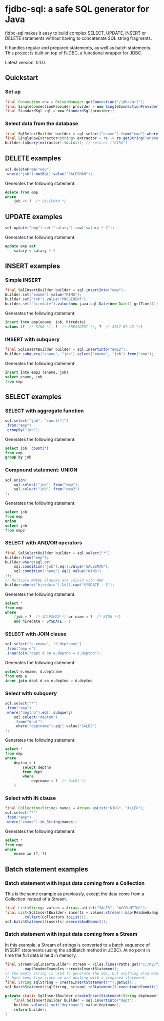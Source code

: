 # fjdbc-sql: a safe SQL generator for Java

fjdbc-sql makes it easy to build complex SELECT, UPDATE, INSERT or DELETE statements without having to concatenate SQL string fragments.

It handles regular and prepared statements, as well as batch statements.
This project is built on top of FJDBC, a functional wrapper for JDBC.

Latest version: 0.1.0.

## Quickstart

### Set up
```java
final Connection cnx = DriverManager.getConnection("/jdbc/url");
final SingleConnectionProvider provider = new SingleConnectionProvider(cnx);
final StandardSql sql = new StandardSql(provider);

```

### Select data from the database
```java
final SqlSelectBuilder builder = sql.select("ename").from("emp").where("empno").eq().value(1);
final SingleRowExtractor<String> extractor = rs -> rs.getString("ename");
builder.toQuery(extractor).toList(); // returns ["KING"]
```

## DELETE examples
```java
sql.deleteFrom("emp")
.where("job").notEq().value("SALESMAN");
````
Generates the following statement:
```SQL
delete from emp
where
    job <> ?  /* SALESMAN */
```


## UPDATE examples
```java
sql.update("emp").set("salary").raw("salary * 2");
```
Generates the following statement:
```SQL
update emp set
    salary = salary * 2
```

## INSERT examples
### Simple INSERT
```java
final SqlInsertBuilder builder = sql.insertInto("emp");
builder.set("ename").value("KING");
builder.set("job").value("PRESIDENT");
builder.set("hiredate").value(new java.sql.Date(new Date().getTime()));
```
Generates the following statement:
```SQL
insert into emp(ename, job, hiredate)
values (?  /* KING */, ?  /* PRESIDENT */, ?  /* 2017-07-22 */)
```

### INSERT with subquery
```java
final SqlInsertBuilder builder = sql.insertInto("emp2");
builder.subquery("ename", "job").select("ename", "job").from("emp");
```
Generates the following statement:
```SQL
insert into emp2 (ename, job)
select ename, job
from emp
```

## SELECT examples
### SELECT with aggregate function
```java
sql.select("job", "count(*)")
.from("emp")
.groupBy("job");
```
Generates the following statement:
```SQL
select job, count(*)
from emp
group by job
```

### Compound statement: UNION
```java
sql.union(
    sql.select("job").from("emp"),
    sql.select("job").from("emp2")
);
```
Generates the following statement:
```SQL
select job
from emp
union
select job
from emp2
```

### SELECT with AND/OR operators
```java
final SqlSelectBuilder builder = sql.select("*");
builder.from("emp");
builder.where(sql.or(
    sql.condition("job").eq().value("SALESMAN"),
    sql.condition("name").eq().value("KING")
));
// Multiple WHERE clauses are joined with AND
builder.where("hiredate").lt().raw("SYSDATE - 1");
```
Generates the following statement:
```SQL
select *
from emp
where
    (job = ?  /* SALESMAN */ or name = ?  /* KING */)
    and hiredate < SYSDATE - 1
```

### SELECT with JOIN clause
```Java
sql.select("e.ename", "d.deptname")
.from("emp e")
.innerJoin("dept d on e.deptno = d.deptno");
```
Generates the following statement:
```SQL
select e.ename, d.deptname
from emp e
inner join dept d on e.deptno = d.deptno
```

### Select with subquery
```java
sql.select("*")
.from("emp")
.where("deptno").eq().subquery(
    sql.select("deptno")
    .from("dept")
    .where("deptname").eq().value("SALES")
);
```
Generates the following statement:
```SQL
select *
from emp
where
    deptno = (
        select deptno
        from dept
        where
            deptname = ?  /* SALES */
    )
```

### Select with IN clause
```Java
final Collection<String> names = Arrays.asList("KING", "ALLEN");
sql.select("*")
.from("emp")
.where("ename").in_String(names);
```
Generates the following statement:
```SQL
select *
from emp
where
    ename in (?, ?)
```

## Batch statement examples
### Batch statement with input data coming from a Collection
This is the same example as previously, except the data come from a Collection instead of a Stream.
```java
final List<String> values = Arrays.asList("SALES", "ACCOUNTING");
final List<SqlInsertBuilder> inserts = values.stream().map(ReadmeExamples::createInsertStatement)
		.collect(Collectors.toList());
sql.batchStatement(inserts).executeAndCommit();
```

### Batch statement with input data coming from a Stream
In this example, a Stream of strings is converted to a batch sequence of INSERT statements (using the addBatch method in JDBC).
At no point in time the full data is held in memory.
```java
final Stream<SqlInsertBuilder> stream = Files.lines(Paths.get("c:/my/file.txt"))
		.map(ReadmeExamples::createInsertStatement);
// the empty string is used to generate the SQL, but anything else would
// have been fine since we are dealing with a prepared statement.
final String sqlString = createInsertStatement("").getSql();
sql.batchStatement(sqlString, stream).toStatement().executeAndCommit();
```

```java
private static SqlInsertBuilder createInsertStatement(String deptname) {
	final SqlInsertBuilder builder = sql.insertInto("dept");
	builder.values().set("deptname").value(deptname);
	return builder;
}
```
